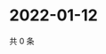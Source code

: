# 2022-01-12

共 0 条

<!-- BEGIN WEIBO -->
<!-- 最后更新时间 Wed Jan 12 2022 21:14:39 GMT+0800 (China Standard Time) -->

<!-- END WEIBO -->
